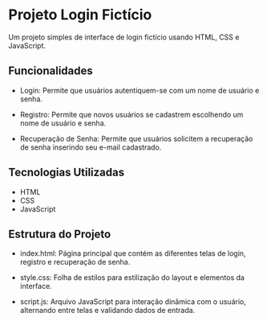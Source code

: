 # Projeto Login Fictício

Um projeto simples de interface de login fictício usando HTML, CSS e JavaScript.

## Funcionalidades

- Login: Permite que usuários autentiquem-se com um nome de usuário e senha.

- Registro: Permite que novos usuários se cadastrem escolhendo um nome de usuário e senha.

- Recuperação de Senha: Permite que usuários solicitem a recuperação de senha inserindo seu e-mail cadastrado.

## Tecnologias Utilizadas

- HTML
- CSS
- JavaScript

## Estrutura do Projeto

- index.html: Página principal que contém as diferentes telas de login, 
registro e recuperação de senha.

- style.css: Folha de estilos para estilização do layout e elementos da interface.

- script.js: Arquivo JavaScript para interação dinâmica com o usuário, alternando entre telas e validando dados de entrada.
